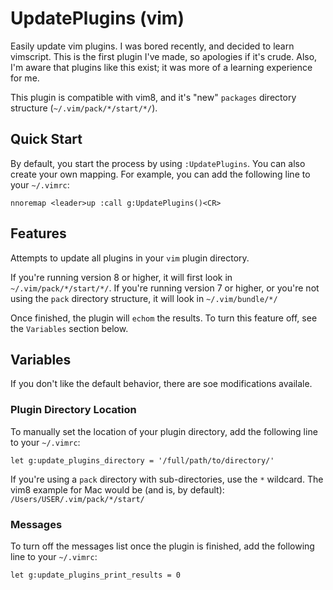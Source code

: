 # UpdatePlugins (vim)
Easily update vim plugins. I was bored recently, and decided to learn vimscript.
This is the first plugin I've made, so apologies if it's crude. Also, I'm aware
that plugins like this exist; it was more of a learning experience for me.

This plugin is compatible with vim8, and it's "new" `packages` directory
structure (`~/.vim/pack/*/start/*/`).

## Quick Start
By default, you start the process by using `:UpdatePlugins`. You can also create
your own mapping. For example, you can add the following line to your `~/.vimrc`:

```
nnoremap <leader>up :call g:UpdatePlugins()<CR>
```

## Features
Attempts to update all plugins in your `vim` plugin directory.

If you're running version 8 or higher, it will first look in
`~/.vim/pack/*/start/*/`. If you're running version 7 or higher, or you're not
using the `pack` directory structure, it will look in `~/.vim/bundle/*/`

Once finished, the plugin will `echom` the results. To turn this feature off,
see the `Variables` section below.

## Variables
If you don't like the default behavior, there are soe modifications availale.
### Plugin Directory Location
To manually set the location of your plugin directory, add the following line to
your `~/.vimrc`:

```
let g:update_plugins_directory = '/full/path/to/directory/'
```

If you're using a `pack` directory with sub-directories, use the `*` wildcard.
The vim8 example for Mac would be (and is, by default):
`/Users/USER/.vim/pack/*/start/`

### Messages
To turn off the messages list once the plugin is finished, add the following
line to your `~/.vimrc`:

```
let g:update_plugins_print_results = 0
```

